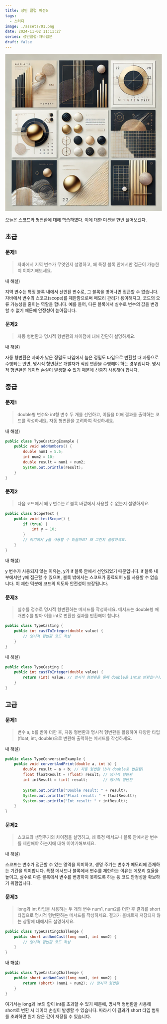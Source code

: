 ```yaml
---
title: 성빈 클럽 미션6
tags:
  - 스터디
image: ./assets/01.png
date: 2024-11-02 11:11:27
series: 성빈클럽-자바입문
draft: false
---
```


![썸네일](./assets/01.png)

오늘은 스코프와 형변환에 대해 학습하였다. 이에 대한 미션을 한번 풀어보겠다.

## 초급

### 문제1

> 자바에서 지역 변수가 무엇인지 설명하고, 왜 특정 블록 안에서만 접근이 가능한지 이야기해보세요.

내 해설)

지역 변수는 특정 블록 내에서 선언된 변수로, 그 블록을 벗어나면 접근할 수 없습니다. 자바에서 변수의 스코프(scope)를 제한함으로써 메모리 관리가 용이해지고, 코드의 오류 가능성을 줄이는 역할을 합니다. 예를 들어, 다른 블록에서 실수로 변수의 값을 변경할 수 없기 때문에 안정성이 높아집니다.

### 문제2

> 자동 형변환과 명시적 형변환의 차이점에 대해 간단히 설명하세요.

내 해설)

자동 형변환은 자바가 낮은 정밀도 타입에서 높은 정밀도 타입으로 변환할 때 자동으로 수행되는 반면, 명시적 형변환은 개발자가 직접 변환을 수행해야 하는 경우입니다. 명시적 형변환은 데이터 손실이 발생할 수 있기 때문에 신중히 사용해야 합니다.

## 중급

### 문제1

> double형 변수와 int형 변수 두 개를 선언하고, 이들을 더해 결과를 출력하는 코드를 작성하세요. 자동 형변환을 고려하여 작성하세요.

내 해설)

```java
public class TypeCastingExample {
    public void addNumbers() {
        double num1 = 5.5;
        int num2 = 10;
        double result = num1 + num2;
        System.out.println(result);
    }
}
```

### 문제2

> 다음 코드에서 왜 y 변수는 if 블록 바깥에서 사용할 수 없는지 설명하세요.

```java
public class ScopeTest {
    public void testScope() {
        if (true) {
            int y = 10;
        }
        // 여기에서 y를 사용할 수 있을까요? 왜 그런지 설명하세요.
    }
}
```

내 해설)

y 변수가 사용되지 않는 이유는, y가 if 블록 안에서 선언되었기 때문입니다. if 블록 내부에서만 y에 접근할 수 있으며, 블록 밖에서는 스코프가 종료되어 y를 사용할 수 없습니다. 이 제한 덕분에 코드의 의도와 안전성이 보장됩니다.

### 문제3

> 실수를 정수로 명시적 형변환하는 메서드를 작성하세요. 메서드는 double형 매개변수를 받아 이를 int로 변환한 결과를 반환해야 합니다.

```java
public class TypeCasting {
    public int castToInteger(double value) {
        // 명시적 형변환 코드 작성
    }
}
```

내 해설)

```java
public class TypeCasting {
    public int castToInteger(double value) {
        return (int) value; // 명시적 형변환을 통해 double을 int로 변환합니다.
    }
}
```

## 고급

### 문제1

> 변수 a, b를 받아 더한 후, 자동 형변환과 명시적 형변환을 활용하여 다양한 타입(float, int, double)으로 변환해 출력하는 메서드를 작성하세요.

내 해설)

```java
public class TypeConversionExample {
    public void convertAndPrint(double a, int b) {
        double result = a + b; // 자동 형변환 (b가 double로 변환됨)
        float floatResult = (float) result; // 명시적 형변환
        int intResult = (int) result;       // 명시적 형변환

        System.out.println("Double result: " + result);
        System.out.println("Float result: " + floatResult);
        System.out.println("Int result: " + intResult);
    }
}
```

### 문제2

> 스코프와 생명주기의 차이점을 설명하고, 왜 특정 메서드나 블록 안에서만 변수를 제한해야 하는지에 대해 이야기해보세요.

내 해설)

스코프는 변수가 접근할 수 있는 영역을 의미하고, 생명 주기는 변수가 메모리에 존재하는 기간을 의미합니다. 특정 메서드나 블록에서 변수를 제한하는 이유는 메모리 효율을 높이고, 실수로 다른 블록에서 변수를 변경하지 못하도록 하는 등 코드 안정성을 확보하기 위함입니다.

### 문제3

> long과 int 타입을 사용하는 두 개의 변수 num1, num2를 더한 후 결과를 short 타입으로 명시적 형변환하는 메서드를 작성하세요. 결과가 올바르게 저장되지 않는 상황에 대해서도 설명하세요.

```java
public class TypeCastingChallenge {
    public short addAndCast(long num1, int num2) {
        // 명시적 형변환 코드 작성
    }
}
```

내 해설)

```java
public class TypeCastingChallenge {
    public short addAndCast(long num1, int num2) {
        return (short) (num1 + num2); // 명시적 형변환
    }
}
```

여기서는 long과 int의 합이 int를 초과할 수 있기 때문에, 명시적 형변환을 사용해 short로 변환 시 데이터 손실이 발생할 수 있습니다. 따라서 이 결과가 short 타입 범위를 초과하면 원치 않은 값이 저장될 수 있습니다.
